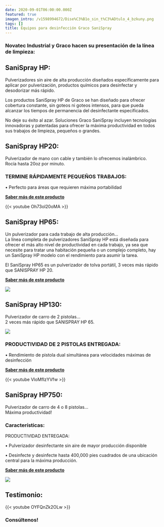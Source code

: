```yaml
---
date: 2020-09-01T06:00:00.000Z
featured: true
imagen_intro: /v1598994672/Dise%C3%B1o_sin_t%C3%ADtulo_4_bzkuny.png
tags: []
title: Equipos para desinfección Graco SaniSpray
---
```

### **Novatec Industrial y Graco hacen su presentación de la línea de limpieza:**

## SaniSpray HP:

Pulverizadores sin aire de alta producción diseñados específicamente para aplicar por pulverización, productos químicos para desinfectar y desodorizar más rápido.

Los productos SaniSpray HP de Graco se han diseñado para ofrecer cobertura constante, sin goteos ni goteos intensos, para que pueda alcanzar los tiempos de permanencia del desinfectante especificados.

No deje su éxito al azar. Soluciones Graco SaniSpray incluyen tecnologías innovadoras y patentadas para ofrecer la máxima productividad en todos sus trabajos de limpieza, pequeños o grandes.

## **SaniSpray HP20:**

Pulverizador de mano con cable y también lo ofrecemos inalámbrico.  
Rocía hasta 20oz por minuto.

### TERMINE RÁPIDAMENTE PEQUEÑOS TRABAJOS:

• Perfecto para áreas que requieren máxima portabilidad

[**Saber más de este producto**](https://www.novatec.cr/productos/10.covid-19/)

{{< youtube Oh73ol20oMA >}}

## **SaniSpray HP65:**

Un pulverizador para cada trabajo de alta producción…  
La línea completa de pulverizadores SaniSpray HP está diseñada para ofrecer el más alto nivel de productividad en cada trabajo, ya sea que necesite para tratar una habitación pequeña o un complejo completo, hay un SaniSpray HP modelo con el rendimiento para asumir la tarea.

El SaniSpray HP65 es un pulverizador de tolva portátil, 3 veces más rápido que SANISPRAY HP 20.

[**Saber más de este producto**](https://www.novatec.cr/productos/06.sanispray-hp65-covid19/)

![](https://res.cloudinary.com/novatec/v1597943101/cq5dam.web.1280.1280_1_mglal6.jpg)

## **SaniSpray HP130:**

Pulverizador de carro de 2 pistolas…  
2 veces más rápido que SANISPRAY HP 65.

![](https://res.cloudinary.com/novatec/v1597943702/25R793_SaniSpray_HP_130_Main_aobzxb.jpg)

### PRODUCTIVIDAD DE 2 PISTOLAS ENTREGADA:

• Rendimiento de pistola dual simultánea para velocidades máximas de desinfección

[**Saber más de este producto**](https://www.novatec.cr/productos/07.sanispray-hp130-covid19/)

{{< youtube VloMfIzYVfw >}}

## **SaniSpray HP750:**

Pulverizador de carro de 4 o 8 pistolas…  
Máxima productividad!

### Características:

PRODUCTIVIDAD ENTREGADA:

• Pulverizador desinfectante sin aire de mayor producción disponible

• Desinfecte y desinfecte hasta 400,000 pies cuadrados de una ubicación central para la máxima producción.

[**Saber más de este producto**](https://www.novatec.cr/productos/08.sanispray-hp750-covid19/)

![](https://res.cloudinary.com/novatec/v1597944251/cq5dam.web.1280.1280_2_ckmimu.jpg)

## **Testimonio:**

{{< youtube OYFQnZk2OLw >}}

### **Consúltenos!**